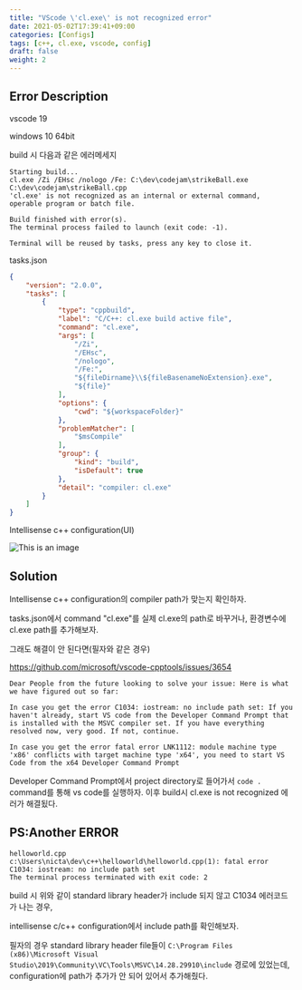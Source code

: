 ```yaml
---
title: "VScode \'cl.exe\' is not recognized error"
date: 2021-05-02T17:39:41+09:00
categories: [Configs]
tags: [c++, cl.exe, vscode, config]
draft: false
weight: 2
---
```


## Error Description

vscode 19

windows 10 64bit

build 시 다음과 같은 에러메세지

```shell
Starting build...
cl.exe /Zi /EHsc /nologo /Fe: C:\dev\codejam\strikeBall.exe C:\dev\codejam\strikeBall.cpp
'cl.exe' is not recognized as an internal or external command,
operable program or batch file.

Build finished with error(s).
The terminal process failed to launch (exit code: -1).

Terminal will be reused by tasks, press any key to close it.
```

tasks.json
```json
{
	"version": "2.0.0",
	"tasks": [
		{
			"type": "cppbuild",
			"label": "C/C++: cl.exe build active file",
			"command": "cl.exe",
			"args": [
				"/Zi",
				"/EHsc",
				"/nologo",
				"/Fe:",
				"${fileDirname}\\${fileBasenameNoExtension}.exe",
				"${file}"
			],
			"options": {
				"cwd": "${workspaceFolder}"
			},
			"problemMatcher": [
				"$msCompile"
			],
			"group": {
				"kind": "build",
				"isDefault": true
			},
			"detail": "compiler: cl.exe"
		}
	]
}
```

Intellisense c++ configuration(UI)

![This is an image](/images/cl-exe-setting-fig-1.png)

## Solution

Intellisense c++ configuration의 compiler path가 맞는지 확인하자.

tasks.json에서 command "cl.exe"를 실제 cl.exe의 path로 바꾸거나, 환경변수에 cl.exe path를 추가해보자.

그래도 해결이 안 된다면(필자와 같은 경우)

https://github.com/microsoft/vscode-cpptools/issues/3654

    Dear People from the future looking to solve your issue: Here is what we have figured out so far:

    In case you get the error C1034: iostream: no include path set: If you haven't already, start VS code from the Developer Command Prompt that is installed with the MSVC compiler set. If you have everything resolved now, very good. If not, continue.

    In case you get the error fatal error LNK1112: module machine type 'x86' conflicts with target machine type 'x64', you need to start VS Code from the x64 Developer Command Prompt

Developer Command Prompt에서 project directory로 들어가서 `code .` command를 통해 vs code를 실행하자. 이후 build시 cl.exe is not recognized 에러가 해결됬다.

## PS:Another ERROR

```shell
helloworld.cpp
c:\Users\nicta\dev\c++\helloworld\helloworld.cpp(1): fatal error C1034: iostream: no include path set
The terminal process terminated with exit code: 2
```
build 시 위와 같이 standard library header가 include 되지 않고 C1034 에러코드가 나는 경우,

intellisense c/c++ configuration에서 include path를 확인해보자.

필자의 경우 standard library header file들이 `C:\Program Files (x86)\Microsoft Visual Studio\2019\Community\VC\Tools\MSVC\14.28.29910\include` 경로에 있었는데, configuration에 path가 추가가 안 되어 있어서 추가해줬다.